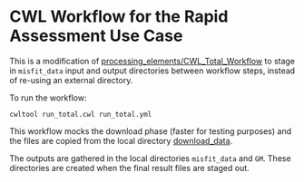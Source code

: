 # CWL Workflow for the Rapid Assessment Use Case

This is a modification of [processing_elements/CWL_Total_Workflow](processing_elements/CWL_Total_Workflow)
to stage in `misfit_data` input and output directories between workflow steps,
instead of re-using an external directory.

To run the workflow:
```
cwltool run_total.cwl run_total.yml
```

This workflow mocks the download phase (faster for testing purposes) and the
files are copied from the local directory [download_data](download_data).

The outputs are gathered in the local directories `misfit_data` and `GM`. 
These directories are created when the final result files are staged out.
